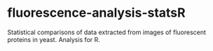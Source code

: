 # fluorescence-analysis-statsR
Statistical comparisons of data extracted from images of fluorescent proteins in yeast. Analysis for R.
